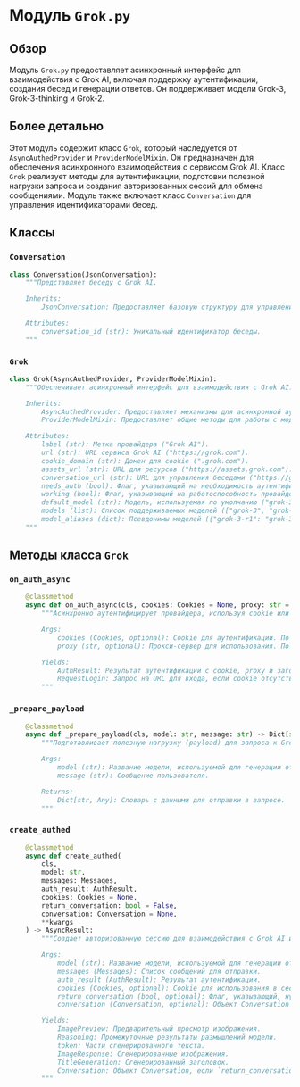 # Модуль `Grok.py`

## Обзор

Модуль `Grok.py` предоставляет асинхронный интерфейс для взаимодействия с Grok AI, включая поддержку аутентификации, создания бесед и генерации ответов. Он поддерживает модели Grok-3, Grok-3-thinking и Grok-2.

## Более детально

Этот модуль содержит класс `Grok`, который наследуется от `AsyncAuthedProvider` и `ProviderModelMixin`. Он предназначен для обеспечения асинхронного взаимодействия с сервисом Grok AI. Класс `Grok` реализует методы для аутентификации, подготовки полезной нагрузки запроса и создания авторизованных сессий для обмена сообщениями. Модуль также включает класс `Conversation` для управления идентификаторами бесед.

## Классы

### `Conversation`

```python
class Conversation(JsonConversation):
    """Представляет беседу с Grok AI.

    Inherits:
        JsonConversation: Предоставляет базовую структуру для управления беседой в формате JSON.

    Attributes:
        conversation_id (str): Уникальный идентификатор беседы.
    """
```

### `Grok`

```python
class Grok(AsyncAuthedProvider, ProviderModelMixin):
    """Обеспечивает асинхронный интерфейс для взаимодействия с Grok AI.

    Inherits:
        AsyncAuthedProvider: Предоставляет механизмы для асинхронной аутентификации.
        ProviderModelMixin: Предоставляет общие методы для работы с моделями.

    Attributes:
        label (str): Метка провайдера ("Grok AI").
        url (str): URL сервиса Grok AI ("https://grok.com").
        cookie_domain (str): Домен для cookie (".grok.com").
        assets_url (str): URL для ресурсов ("https://assets.grok.com").
        conversation_url (str): URL для управления беседами ("https://grok.com/rest/app-chat/conversations").
        needs_auth (bool): Флаг, указывающий на необходимость аутентификации (True).
        working (bool): Флаг, указывающий на работоспособность провайдера (True).
        default_model (str): Модель, используемая по умолчанию ("grok-3").
        models (list): Список поддерживаемых моделей (["grok-3", "grok-3-thinking", "grok-2"]).
        model_aliases (dict): Псевдонимы моделей ({"grok-3-r1": "grok-3-thinking"}).
    """
```

## Методы класса `Grok`

### `on_auth_async`

```python
    @classmethod
    async def on_auth_async(cls, cookies: Cookies = None, proxy: str = None, **kwargs) -> AsyncIterator:
        """Асинхронно аутентифицирует провайдера, используя cookie или запрашивая URL для входа.

        Args:
            cookies (Cookies, optional): Cookie для аутентификации. По умолчанию None.
            proxy (str, optional): Прокси-сервер для использования. По умолчанию None.

        Yields:
            AuthResult: Результат аутентификации с cookie, proxy и заголовками.
            RequestLogin: Запрос на URL для входа, если cookie отсутствуют.
        """
```

### `_prepare_payload`

```python
    @classmethod
    async def _prepare_payload(cls, model: str, message: str) -> Dict[str, Any]:
        """Подготавливает полезную нагрузку (payload) для запроса к Grok AI.

        Args:
            model (str): Название модели, используемой для генерации ответа.
            message (str): Сообщение пользователя.

        Returns:
            Dict[str, Any]: Словарь с данными для отправки в запросе.
        """
```

### `create_authed`

```python
    @classmethod
    async def create_authed(
        cls,
        model: str,
        messages: Messages,
        auth_result: AuthResult,
        cookies: Cookies = None,
        return_conversation: bool = False,
        conversation: Conversation = None,
        **kwargs
    ) -> AsyncResult:
        """Создает авторизованную сессию для взаимодействия с Grok AI и генерирует ответ.

        Args:
            model (str): Название модели, используемой для генерации ответа.
            messages (Messages): Список сообщений для отправки.
            auth_result (AuthResult): Результат аутентификации.
            cookies (Cookies, optional): Cookie для использования в сессии. По умолчанию None.
            return_conversation (bool, optional): Флаг, указывающий, нужно ли возвращать объект Conversation. По умолчанию False.
            conversation (Conversation, optional): Объект Conversation для продолжения существующей беседы. По умолчанию None.

        Yields:
            ImagePreview: Предварительный просмотр изображения.
            Reasoning: Промежуточные результаты размышлений модели.
            token: Части сгенерированного текста.
            ImageResponse: Сгенерированные изображения.
            TitleGeneration: Сгенерированный заголовок.
            Conversation: Объект Conversation, если `return_conversation` имеет значение True.
        """